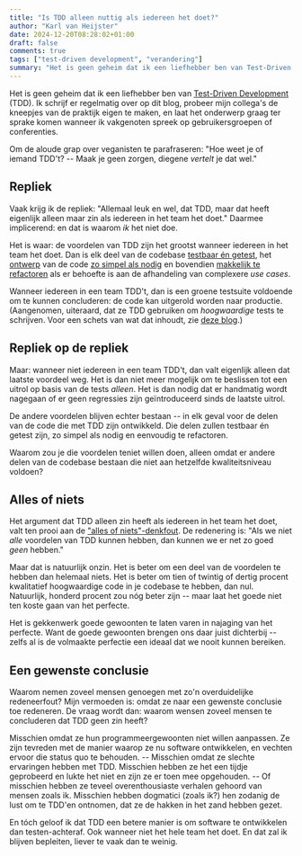 ```yaml
---
title: "Is TDD alleen nuttig als iedereen het doet?"
author: "Karl van Heijster"
date: 2024-12-20T08:28:02+01:00
draft: false
comments: true
tags: ["test-driven development", "verandering"]
summary: "Het is geen geheim dat ik een liefhebber ben van Test-Driven Development. Ik schrijf er regelmatig over op dit blog, probeer mijn collega's de kneepjes van de praktijk eigen te maken, en laat het onderwerp graag ter sprake komen wanneer ik vakgenoten spreek op gebruikersgroepen of conferenties. -- Vaak krijg ik de repliek: \"Allemaal leuk en wel, dat TDD, maar dat heeft eigenlijk alleen maar zin als iedereen in het team het doet.\" Daarmee implicerend: en dat is waarom *ik* het niet doe."
---
```


Het is geen geheim dat ik een liefhebber ben van [Test-Driven Development](/tags/test-driven-development/ "Blogs met de tag 'test-driven development'") (TDD). Ik schrijf er regelmatig over op dit blog, probeer mijn collega's de kneepjes van de praktijk eigen te maken, en laat het onderwerp graag ter sprake komen wanneer ik vakgenoten spreek op gebruikersgroepen of conferenties.


Om de aloude grap over veganisten te parafraseren: "Hoe weet je of iemand TDD't? -- Maak je geen zorgen, diegene *vertelt* je dat wel."


## Repliek


Vaak krijg ik de repliek: "Allemaal leuk en wel, dat TDD, maar dat heeft eigenlijk alleen maar zin als iedereen in het team het doet." Daarmee implicerend: en dat is waarom *ik* het niet doe.


Het is waar: de voordelen van TDD zijn het grootst wanneer iedereen in het team het doet. Dan is elk deel van de codebase [testbaar én getest](/blog/24/07/goede-code-is-geteste-code/ "'Goede code is geteste code'"), het [ontwerp](/blog/22/08/test-driven-development-is-een-ontwerpdiscipline/ "'Test-driven development is een ontwerpdiscipline'") van de code [zo simpel als nodig](/blog/24/04/test-driven-development-en-yagni/ "'Test-Driven Development en YAGNI'") en bovendien [makkelijk te refactoren](/blog/22/09/tests-als-vangnet/ "'Tests als vangnet'") als er behoefte is aan de afhandeling van complexere *use cases*.


Wanneer iedereen in een team TDD't, dan is een groene testsuite voldoende om te kunnen concluderen: de code kan uitgerold worden naar productie. (Aangenomen, uiteraard, dat ze TDD gebruiken om *hoogwaardige* tests te schrijven. Voor een schets van wat dat inhoudt, zie [deze blog](/blog/24/10/de-zen-van-testen/ "'De zen van testen'").)


## Repliek op de repliek


Maar: wanneer niet iedereen in een team TDD't, dan valt eigenlijk alleen dat laatste voordeel weg. Het is dan niet meer mogelijk om te beslissen tot een uitrol op basis van de tests *alleen*. Het is dan nodig dat er handmatig wordt nagegaan of er geen regressies zijn geïntroduceerd sinds de laatste uitrol.


De andere voordelen blijven echter bestaan -- in elk geval voor de delen van de code die met TDD zijn ontwikkeld. Die delen zullen testbaar én getest zijn, zo simpel als nodig en eenvoudig te refactoren.


Waarom zou je die voordelen teniet willen doen, alleen omdat er andere delen van de codebase bestaan die niet aan hetzelfde kwaliteitsniveau voldoen?


## Alles of niets


Het argument dat TDD alleen zin heeft als iedereen in het team het doet, valt ten prooi aan de ["alles of niets"-denkfout](https://en.wikipedia.org/wiki/Splitting_(psychology) "'Splitting (psychology)', Wikipedia"). De redenering is: "Als we niet *alle* voordelen van TDD kunnen hebben, dan kunnen we er net zo goed *geen* hebben."


Maar dat is natuurlijk onzin. Het is beter om een deel van de voordelen te hebben dan helemaal niets. Het is beter om tien of twintig of dertig procent kwalitatief hoogwaardige code in je codebase te hebben, dan nul. Natuurlijk, honderd procent zou nóg beter zijn -- maar laat het goede niet ten koste gaan van het perfecte.


Het is gekkenwerk goede gewoonten te laten varen in najaging van het perfecte. Want de goede gewoonten brengen ons daar juist dichterbij -- zelfs al is de volmaakte perfectie een ideaal dat we nooit kunnen bereiken. 


## Een gewenste conclusie


Waarom nemen zoveel mensen genoegen met zo'n overduidelijke redeneerfout? Mijn vermoeden is: omdat ze naar een gewenste conclusie toe redeneren. De vraag wordt dan: waarom wensen zoveel mensen te concluderen dat TDD geen zin heeft?


Misschien omdat ze hun programmeergewoonten niet willen aanpassen. Ze zijn tevreden met de manier waarop ze nu software ontwikkelen, en vechten ervoor die status quo te behouden. -- Misschien omdat ze slechte ervaringen hebben met TDD. Misschien hebben ze het een tijdje geprobeerd en lukte het niet en zijn ze er toen mee opgehouden. -- Of misschien hebben ze teveel overenthousiaste verhalen gehoord van mensen zoals ik. Misschien hebben dogmatici (zoals ik?) hen zodanig de lust om te TDD'en ontnomen, dat ze de hakken in het zand hebben gezet. 


En tóch geloof ik dat TDD een betere manier is om software te ontwikkelen dan testen-achteraf. Ook wanneer niet het hele team het doet. En dat zal ik blijven bepleiten, liever te vaak dan te weinig.
